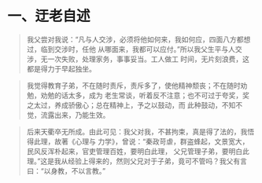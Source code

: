 # 一、迂老自述

> 我父尝对我说：“凡与人交涉，必须将他如何来，我如何应，四面八方都想过，临到交涉时，任他
从哪面来，我都可以应付。”所以我父生平与人交涉，无一次失败，处理家务，事事妥当。工人做工
时间，无片刻浪费，这都是得力于早起独坐。

> 我觉得教育子弟，不在随时责斥，责斥多了，使他精神颓丧；不在随时劝勉，劝勉的话太多，成为
老生常谈，听着反不注意；也不可过于夸奖，奖之太过，养成骄傲心；总在精神上，予之以鼓动，而
此种鼓动，不知不觉，流露出来，乃能生效。

> 后来天衢卒无所成。由此可见：我父对我，不甚拘束，真是得了法的，我悟得此理，故著《心理与
力学》，曾说：“秦政苛虐，群盗蜂起，文景宽大，民风反浑朴起来，官吏管理百姓，要明白此理，
父兄管理子弟，要明白此理。”这是我从经验上得来的，然则父兄对于子弟，竟可不管吗？我父有言
曰：“以身教，不以言教。”

